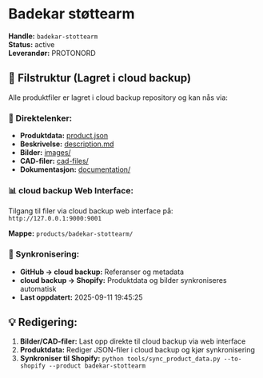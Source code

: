 # Badekar støttearm

**Handle:** `badekar-stottearm`  
**Status:** active  
**Leverandør:** PROTONORD

## 📁 Filstruktur (Lagret i cloud backup)

Alle produktfiler er lagret i cloud backup repository og kan nås via:

### 🔗 Direktelenker:
- **Produktdata:** [product.json](http://127.0.0.1:9000/products/badekar-stottearm/product.json)
- **Beskrivelse:** [description.md](http://127.0.0.1:9000/products/badekar-stottearm/description.md)
- **Bilder:** [images/](http://127.0.0.1:9000/products/badekar-stottearm/images/)
- **CAD-filer:** [cad-files/](http://127.0.0.1:9000/products/badekar-stottearm/cad-files/)
- **Dokumentasjon:** [documentation/](http://127.0.0.1:9000/products/badekar-stottearm/documentation/)

### 📊 cloud backup Web Interface:
Tilgang til filer via cloud backup web interface på:
`http://127.0.0.1:9000:9001`

**Mappe:** `products/badekar-stottearm/`

### 🔄 Synkronisering:
- **GitHub → cloud backup:** Referanser og metadata
- **cloud backup → Shopify:** Produktdata og bilder synkroniseres automatisk
- **Last oppdatert:** 2025-09-11 19:45:25

## 💡 Redigering:
1. **Bilder/CAD-filer:** Last opp direkte til cloud backup via web interface
2. **Produktdata:** Rediger JSON-filer i cloud backup og kjør synkronisering
3. **Synkroniser til Shopify:** `python tools/sync_product_data.py --to-shopify --product badekar-stottearm`
